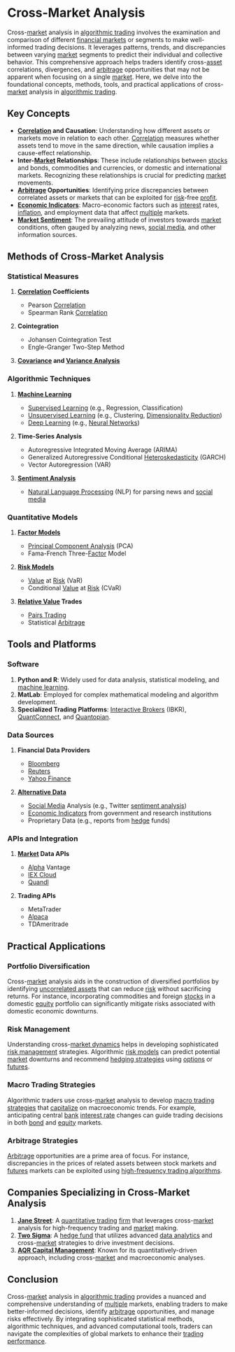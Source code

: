 # Cross-Market Analysis

Cross-[market](../m/market.md) analysis in [algorithmic trading](../a/algorithmic_trading.md) involves the examination and comparison of different [financial markets](../f/financial_market.md) or segments to make well-informed trading decisions. It leverages patterns, trends, and discrepancies between varying [market](../m/market.md) segments to predict their individual and collective behavior. This comprehensive approach helps traders identify cross-[asset](../a/asset.md) correlations, divergences, and [arbitrage](../a/arbitrage.md) opportunities that may not be apparent when focusing on a single [market](../m/market.md). Here, we delve into the foundational concepts, methods, tools, and practical applications of cross-[market](../m/market.md) analysis in [algorithmic trading](../a/algorithmic_trading.md).

## Key Concepts

- **[Correlation](../c/correlation.md) and Causation**: Understanding how different assets or markets move in relation to each other. [Correlation](../c/correlation.md) measures whether assets tend to move in the same direction, while causation implies a cause-effect relationship. 
- **Inter-[Market](../m/market.md) Relationships**: These include relationships between [stocks](../s/stock.md) and bonds, commodities and currencies, or domestic and international markets. Recognizing these relationships is crucial for predicting [market](../m/market.md) movements.
- **[Arbitrage](../a/arbitrage.md) Opportunities**: Identifying price discrepancies between correlated assets or markets that can be exploited for [risk](../r/risk.md)-free [profit](../p/profit.md).
- **[Economic Indicators](../e/economic_indicators.md)**: Macro-economic factors such as [interest](../i/interest.md) rates, [inflation](../i/inflation.md), and employment data that affect [multiple](../m/multiple.md) markets.
- **[Market Sentiment](../m/market_sentiment.md)**: The prevailing attitude of investors towards [market](../m/market.md) conditions, often gauged by analyzing news, [social media](../s/social_media.md), and other information sources.

## Methods of Cross-Market Analysis

### Statistical Measures

1. **[Correlation](../c/correlation.md) Coefficients**
   - Pearson [Correlation](../c/correlation.md)
   - Spearman Rank [Correlation](../c/correlation.md)

2. **Cointegration**
   - Johansen Cointegration Test
   - Engle-Granger Two-Step Method

3. **[Covariance](../c/covariance.md) and [Variance Analysis](../v/variance_analysis.md)**

### Algorithmic Techniques

1. **[Machine Learning](../m/machine_learning.md)**
   - [Supervised Learning](../s/supervised_learning.md) (e.g., Regression, Classification)
   - [Unsupervised Learning](../u/unsupervised_learning.md) (e.g., Clustering, [Dimensionality Reduction](../d/dimensionality_reduction_in_trading.md))
   - [Deep Learning](../d/deep_learning.md) (e.g., [Neural Networks](../n/neural_networks_in_trading.md))

2. **Time-Series Analysis**
   - Autoregressive Integrated Moving Average (ARIMA)
   - Generalized Autoregressive Conditional [Heteroskedasticity](../h/heteroskedasticity.md) (GARCH)
   - Vector Autoregression (VAR)

3. **[Sentiment Analysis](../s/sentiment_analysis.md)**
   - [Natural Language Processing](../n/natural_language_processing_(nlp)_in_trading.md) (NLP) for parsing news and [social media](../s/social_media.md)

### Quantitative Models

1. **[Factor Models](../f/factor_models.md)**
   - [Principal Component Analysis](../p/principal_component_analysis_(pca).md) (PCA)
   - Fama-French Three-[Factor](../f/factor.md) Model

2. **[Risk Models](../r/risk_models_in_trading.md)**
   - [Value](../v/value.md) at [Risk](../r/risk.md) (VaR)
   - Conditional [Value](../v/value.md) at [Risk](../r/risk.md) (CVaR)

3. **[Relative Value](../r/relative_value.md) Trades**
   - [Pairs Trading](../p/pairs_trading.md)
   - Statistical [Arbitrage](../a/arbitrage.md)

## Tools and Platforms

### Software

1. **Python and R**: Widely used for data analysis, statistical modeling, and [machine learning](../m/machine_learning.md).
2. **MatLab**: Employed for complex mathematical modeling and algorithm development.
3. **Specialized Trading Platforms**: [Interactive Brokers](../i/interactive_brokers.md) (IBKR), [QuantConnect](https://www.quantconnect.com/), and [Quantopian](https://www.quantopian.com/).

### Data Sources

1. **Financial Data Providers**
   - [Bloomberg](../b/bloomberg.md)
   - [Reuters](../r/reuters.md)
   - [Yahoo Finance](../y/yahoo_finance.md)

2. **[Alternative Data](../a/alternative_data.md)**
   - [Social Media](../s/social_media.md) Analysis (e.g., Twitter [sentiment analysis](../s/sentiment_analysis.md))
   - [Economic Indicators](../e/economic_indicators.md) from government and research institutions
   - Proprietary Data (e.g., reports from [hedge](../h/hedge.md) funds)

### APIs and Integration

1. **[Market](../m/market.md) Data APIs**
   - [Alpha](../a/alpha.md) Vantage
   - [IEX Cloud](../i/iex_cloud.md)
   - [Quandl](../q/quandl.md)

2. **Trading APIs**
   - MetaTrader
   - [Alpaca](../a/alpaca.md)
   - TDAmeritrade

## Practical Applications

### Portfolio Diversification

Cross-[market](../m/market.md) analysis aids in the construction of diversified portfolios by identifying [uncorrelated assets](../u/uncorrelated_assets.md) that can reduce [risk](../r/risk.md) without sacrificing returns. For instance, incorporating commodities and foreign [stocks](../s/stock.md) in a domestic [equity](../e/equity.md) portfolio can significantly mitigate risks associated with domestic economic downturns.

### Risk Management

Understanding cross-[market dynamics](../m/market_dynamics.md) helps in developing sophisticated [risk management](../r/risk_management.md) strategies. Algorithmic [risk models](../r/risk_models_in_trading.md) can predict potential [market](../m/market.md) downturns and recommend [hedging strategies](../h/hedging_strategies.md) using [options](../o/options.md) or [futures](../f/futures.md).

### Macro Trading Strategies

Algorithmic traders use cross-[market](../m/market.md) analysis to develop [macro trading strategies](../m/macro_trading_strategies.md) that [capitalize](../c/capitalize.md) on macroeconomic trends. For example, anticipating central [bank](../b/bank.md) [interest rate](../i/interest_rate.md) changes can guide trading decisions in both [bond](../b/bond.md) and [equity](../e/equity.md) markets.

### Arbitrage Strategies

[Arbitrage](../a/arbitrage.md) opportunities are a prime area of focus. For instance, discrepancies in the prices of related assets between stock markets and [futures](../f/futures.md) markets can be exploited using [high-frequency trading algorithms](../h/high-frequency_trading_algorithms.md).

## Companies Specializing in Cross-Market Analysis

1. **[Jane Street](https://www.janestreet.com/)**: A [quantitative trading](../q/quantitative_trading.md) [firm](../f/firm.md) that leverages cross-[market](../m/market.md) analysis for high-frequency trading and [market](../m/market.md) making.
2. **[Two Sigma](https://www.twosigma.com/)**: A [hedge fund](../h/hedge_fund.md) that utilizes advanced [data analytics](../d/data_analytics.md) and cross-[market](../m/market.md) strategies to drive investment decisions.
3. **[AQR Capital Management](https://www.aqr.com/)**: Known for its quantitatively-driven approach, including cross-[market](../m/market.md) and macroeconomic analyses.

## Conclusion

Cross-[market](../m/market.md) analysis in [algorithmic trading](../a/algorithmic_trading.md) provides a nuanced and comprehensive understanding of [multiple](../m/multiple.md) markets, enabling traders to make better-informed decisions, identify [arbitrage](../a/arbitrage.md) opportunities, and manage risks effectively. By integrating sophisticated statistical methods, algorithmic techniques, and advanced computational tools, traders can navigate the complexities of global markets to enhance their [trading performance](../t/trading_performance.md).